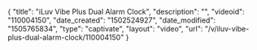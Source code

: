 {
    "title": "iLuv Vibe Plus Dual Alarm Clock",
    "description": "",
    "videoid": "110004150",
    "date_created": "1502524927",
    "date_modified": "1505765834",
    "type": "captivate",
    "layout": "video",
    "url": "\/v\/iluv-vibe-plus-dual-alarm-clock\/110004150"
}
